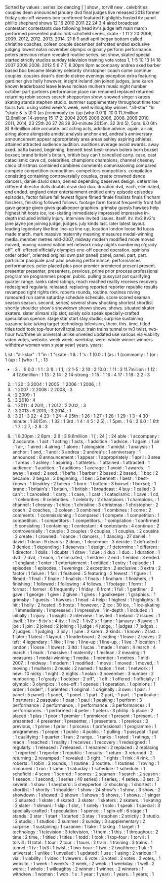 Sorted by values :
series ice dancing [ ] show , torvill new . celebrities couples dean announced january dvd final judges live released 2013 former friday spin-off viewers ben confirmed featured highlights hosted itv panel phillip shephard shows 12 16 2010 2011 22 24 3 4 aired broadcast contestant contestants due following head itv's judge left main march performed presented public rink schofield series, skate - 1 11 2 20 2008, 2009. 2012, 2012. 2013, 2014. 21 8 9 andi april began bottom called christine coaches, coleen couple december defrosted ended exclusive judging lowest nolan november olympic originally perform performance. peters previous return revealed routine series. set show, skated special started strictly studios sunday television training vote votes 1, 1-5 10 13 14 18 2007 2008 2008. 2012 5 6 7 7, 8.30pm 8pm accompany andrea axed barber based bbc became bleakley celebrity christopher coach come continue couples. cousins dean's decide elstree evenings exception extra featuring gardiner give holly however, insight ireland join joined judges, june karen known leaderboard leave leaves mclean mulhern music night number october part partners performance place ran renamed replaced returned returning robin scores search shepperton show. showed singer skaters skating stands stephen studio. summer supplementary throughout time tour tours two. using voted week's week, well willoughby winner. "all-star" "in "skate & 's (0.0 (as (commonly (or (up (who 0.0 1). 10.0 11.7million 12.6million 14-strong 15 17 2. 2004 2005 2006 2006, 2006. 2009 2010. 2011, 2014, 23 25th 26 27 28 29 30-minute 3015m. 32 3rd 5), 5pm. 6.0 6th 8) 9.6million able accurate. act acting acts, addition advice. again. air air, airing alone alongside amidst analysis anchor and, andrea's anniversary announcement appear appropriately area areas ashley aspiring athletes. attained attracted audience audition. auditions average avoid awards. away axed. bafta based, beginning, bennett best best-known bolero born boxset boxset; brand britain's britain, british buy can`t cancelled carty. case, cast cataclismic cave cd, celebrities. champions champions, channel chesney chico christmas combined combines comments commissioning compared compete competition competition. competitors competitors. compilation consisting containing controversially couples, create crowned dance dancers, daniel david dean, denied depending deserves design. determine different director dolls doubts draw duo duo. duration dvd, each, eliminated, end ended. england enter entertainment entitled entry episode episodes episodes, factor failure fall fewest figure filmed finale finalists finals fincham finishers, finishing followed follows. footage form format frequently front full gave george given gives goalkeeper graphics. grimsby guests hawkes help highest hit hosts ice, ice-skating immediately impressed impressive in-depth included initially injury. interview invited issues. itself. itv. itv2 itv2's jane jayne joe joining judge, judges. july kinds last. later latest layout. leading legendary like line line-up line-up, location london loose ltd lucas made march. mark massive maternity meaning measures medal-winning media. member metres mid-2007, midway modern modified move moved moved, moving named nation net network nicky nights numbering o'grady off", off. offered officially olympics one-off opened operation. opinions order order", oriented original own pair panel) panel, panel. part, part. particular pasquale past paul peaking performance, performances performances. peter placed plus poor premier premiered present present. presenter presenter, presenters. previous, prime prior process professional programme programmes proper. public. pulling pussycat put qualifying quarter range. ranks rated ratings, reach reached reality receives recovery redesigned regularly. released. replacing reported reporter republic results revamped right rights rink. roberts rounds, routine. routines roving rumoured run same saturday schedule schedule. score scored seaman season season. second, series) several shaw shocking shortest shortlist shortly shoulder show's showdown shown shows, shows. situated skater skaters. slater slimani slip slot, solely solo speak specially-crafted speculation spence. stage star start stay studio; surprise sustaining suzanne take taking target technology television, them. this. time, titled titles todd took top-four torvil total tour. train trains tunnel tv tv3 twist, two-hour two/three uk universal unlike unveiled updated use various via viability video votes, website. week week. weekday. were: whole winner winners withdrew women won x year year) years. years; 

List :
"all-star" : 1
"in : 1
"skate : 1
& : 1
's : 1
(0.0 : 1
(as : 1
(commonly : 1
(or : 1
(up : 1
(who : 1
, : 13
- : 3
. : 9
0.0 : 1
1 : 3
1). : 1
1, : 2
1-5 : 2
10 : 2
10.0 : 1
11 : 3
11.7million : 1
12 : 4
12.6million : 1
13 : 2
14 : 2
14-strong : 1
15 : 1
16 : 4
17 : 1
18 : 2
2 : 3
2. : 1
20 : 3
2004 : 1
2005 : 1
2006 : 1
2006, : 1
2006. : 1
2007 : 2
2008 : 2
2008, : 3
2008. : 2
2009 : 1
2009. : 3
2010 : 4
2010. : 1
2011 : 4
2011, : 1
2012 : 2
2012, : 3
2012. : 3
2013 : 6
2013, : 3
2014, : 1
2014. : 3
21 : 3
22 : 4
23 : 1
24 : 4
25th : 1
26 : 1
27 : 1
28 : 1
29 : 1
3 : 4
30-minute : 1
3015m. : 1
32 : 1
3rd : 1
4 : 4
5 : 2
5), : 1
5pm. : 1
6 : 2
6.0 : 1
6th : 1
7 : 2
7, : 2
8 : 3
8) : 1
8.30pm : 2
8pm : 2
9 : 3
9.6million : 1
[ : 24
] : 24
able : 1
accompany : 2
accurate. : 1
act : 1
acting : 1
acts, : 1
addition : 1
advice. : 1
again. : 1
air : 1
air, : 1
aired : 4
airing : 1
alone : 1
alongside : 1
amidst : 1
analysis : 1
anchor : 1
and, : 1
andi : 3
andrea : 2
andrea's : 1
anniversary : 1
announced : 8
announcement : 1
appear : 1
appropriately : 1
april : 3
area : 1
areas : 1
ashley : 1
aspiring : 1
athletes. : 1
attained : 1
attracted : 1
audience : 1
audition. : 1
auditions : 1
average : 1
avoid : 1
awards. : 1
away : 1
axed : 2
axed. : 1
bafta : 1
barber : 2
based : 2
based, : 1
bbc : 2
became : 2
began : 3
beginning, : 1
ben : 5
bennett : 1
best : 1
best-known : 1
bleakley : 2
bolero : 1
born : 1
bottom : 3
boxset : 1
boxset; : 1
brand : 1
britain's : 1
britain, : 1
british : 1
broadcast : 4
buy : 1
called : 3
can`t : 1
cancelled : 1
carty. : 1
case, : 1
cast : 1
cataclismic : 1
cave : 1
cd, : 1
celebrities : 9
celebrities. : 1
celebrity : 2
champions : 1
champions, : 1
channel : 1
chesney : 1
chico : 1
christine : 3
christmas : 1
christopher : 2
coach : 2
coaches, : 3
coleen : 3
combined : 1
combines : 1
come : 2
comments : 1
commissioning : 1
compared : 1
compete : 1
competition : 1
competition. : 1
competitors : 1
competitors. : 1
compilation : 1
confirmed : 5
consisting : 1
containing : 1
contestant : 4
contestants : 4
continue : 2
controversially : 1
couple : 3
couples : 9
couples, : 1
couples. : 2
cousins : 2
create : 1
crowned : 1
dance : 1
dancers, : 1
dancing : 27
daniel : 1
david : 1
dean : 9
dean's : 2
dean, : 1
december : 3
decide : 2
defrosted : 3
denied : 1
depending : 1
deserves : 1
design. : 1
determine : 1
different : 1
director : 1
dolls : 1
doubts : 1
draw : 1
due : 4
duo : 1
duo. : 1
duration : 1
dvd : 7
dvd, : 1
each, : 1
eliminated, : 1
elstree : 2
end : 1
ended : 3
ended. : 1
england : 1
enter : 1
entertainment : 1
entitled : 1
entry : 1
episode : 1
episodes : 1
episodes, : 1
evenings : 2
exception : 2
exclusive : 3
extra : 2
factor : 1
failure : 1
fall : 1
featured : 5
featuring : 2
fewest : 1
figure : 1
filmed : 1
final : 7
finale : 1
finalists : 1
finals : 1
fincham : 1
finishers, : 1
finishing : 1
followed : 1
following : 4
follows. : 1
footage : 1
form : 1
format : 1
former : 6
frequently : 1
friday : 6
front : 1
full : 1
gardiner : 2
gave : 1
george : 1
give : 2
given : 1
gives : 1
goalkeeper : 1
graphics. : 1
grimsby : 1
guests : 1
hawkes : 1
head : 4
help : 1
highest : 1
highlights : 5
hit : 1
holly : 2
hosted : 5
hosts : 1
however, : 2
ice : 30
ice, : 1
ice-skating : 1
immediately : 1
impressed : 1
impressive : 1
in-depth : 1
included : 1
initially : 1
injury. : 1
insight : 2
interview : 1
invited : 1
ireland : 2
issues. : 1
itself. : 1
itv : 5
itv's : 4
itv. : 1
itv2 : 1
itv2's : 1
jane : 1
january : 8
jayne : 1
joe : 1
join : 2
joined : 2
joining : 1
judge : 4
judge, : 1
judges : 7
judges, : 2
judges. : 1
judging : 3
july : 1
june : 2
karen : 2
kinds : 1
known : 2
last. : 1
later : 1
latest : 1
layout. : 1
leaderboard : 2
leading : 1
leave : 2
leaves : 2
left : 4
legendary : 1
like : 1
line : 1
line-up : 1
line-up, : 1
live : 7
location : 1
london : 1
loose : 1
lowest : 3
ltd : 1
lucas : 1
made : 1
main : 4
march : 4
march. : 1
mark : 1
massive : 1
maternity : 1
mclean : 2
meaning : 1
measures : 1
medal-winning : 1
media. : 1
member : 1
metres : 1
mid-2007, : 1
midway : 1
modern : 1
modified : 1
move : 1
moved : 1
moved, : 1
moving : 1
mulhern : 2
music : 2
named : 1
nation : 1
net : 1
network : 1
new : 10
nicky : 1
night : 2
nights : 1
nolan : 3
november : 3
number : 2
numbering : 1
o'grady : 1
october : 2
off", : 1
off. : 1
offered : 1
officially : 1
olympic : 3
olympics : 1
one-off : 1
opened : 1
operation. : 1
opinions : 1
order : 1
order", : 1
oriented : 1
original : 1
originally : 3
own : 1
pair : 1
panel : 5
panel) : 1
panel, : 1
panel. : 1
part : 2
part, : 1
part. : 1
particular : 1
partners : 2
pasquale : 1
past : 1
paul : 1
peaking : 1
perform : 3
performance : 2
performance, : 1
performance. : 3
performances : 1
performances. : 1
performed : 4
peter : 1
peters : 3
phillip : 5
place : 2
placed : 1
plus : 1
poor : 1
premier : 1
premiered : 1
present : 1
present. : 1
presented : 4
presenter : 1
presenter, : 1
presenters. : 1
previous : 3
previous, : 1
prime : 1
prior : 1
process : 1
professional : 1
programme : 1
programmes : 1
proper. : 1
public : 4
public. : 1
pulling : 1
pussycat : 1
put : 1
qualifying : 1
quarter : 1
ran : 2
range. : 1
ranks : 1
rated : 1
ratings, : 1
reach : 1
reached : 1
reality : 1
receives : 1
recovery : 1
redesigned : 1
regularly. : 1
released : 7
released. : 1
renamed : 2
replaced : 2
replacing : 1
reported : 1
reporter : 1
republic : 1
results : 1
return : 3
returned : 2
returning : 2
revamped : 1
revealed : 3
right : 1
rights : 1
rink : 4
rink. : 1
roberts : 1
robin : 2
rounds, : 1
routine : 3
routine. : 1
routines : 1
roving : 1
rumoured : 1
run : 1
same : 1
saturday : 1
schedule : 1
schedule. : 1
schofield : 4
score : 1
scored : 1
scores : 2
seaman : 1
search : 2
season : 1
season. : 1
second, : 1
series : 40
series) : 1
series, : 4
series. : 3
set : 3
several : 1
shaw : 1
shephard : 5
shepperton : 2
shocking : 1
shortest : 1
shortlist : 1
shortly : 1
shoulder : 1
show : 24
show's : 1
show, : 3
show. : 2
showdown : 1
showed : 2
shown : 1
shows : 5
shows, : 1
shows. : 1
singer : 2
situated : 1
skate : 4
skated : 3
skater : 1
skaters : 2
skaters. : 1
skating : 2
slater : 1
slimani : 1
slip : 1
slot, : 1
solely : 1
solo : 1
speak : 1
special : 3
specially-crafted : 1
speculation : 1
spence. : 1
spin-off : 6
stage : 1
stands : 2
star : 1
start : 1
started : 3
stay : 1
stephen : 2
strictly : 3
studio. : 2
studio; : 1
studios : 3
summer : 2
sunday : 3
supplementary : 2
surprise : 1
sustaining : 1
suzanne : 1
take : 1
taking : 1
target : 1
technology : 1
television : 3
television, : 1
them. : 1
this. : 1
throughout : 2
time : 2
time, : 1
titled : 1
titles : 1
todd : 1
took : 1
top-four : 1
torvil : 1
torvill : 11
total : 1
tour : 2
tour. : 1
tours : 2
train : 1
training : 3
trains : 1
tunnel : 1
tv : 1
tv3 : 1
twist, : 1
two-hour : 1
two. : 2
two/three : 1
uk : 1
universal : 1
unlike : 1
unveiled : 1
updated : 1
use : 1
using : 2
various : 1
via : 1
viability : 1
video : 1
viewers : 6
vote : 3
voted : 2
votes : 3
votes, : 1
website. : 1
week : 1
week's : 2
week, : 2
week. : 1
weekday. : 1
well : 2
were: : 1
whole : 1
willoughby : 2
winner : 1
winner. : 2
winners : 1
withdrew : 1
women : 1
won : 1
x : 1
year : 1
year) : 1
years. : 1
years; : 1
